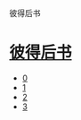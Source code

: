 ﻿




 彼得后书



[](bible/../)
=============

[彼得后书](bible/index.md)
=================


* [0](bible/2PE00.md)
* [1](bible/2PE01.md)
* [2](bible/2PE02.md)
* [3](bible/2PE03.md)

